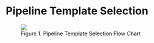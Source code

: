 # Pipeline Template Selection

<figure>
  <img src="../pipeline-template-selection.png"/>
  <figcaption>Figure 1. Pipeline Template Selection Flow Chart</figcaption>
</figure>
